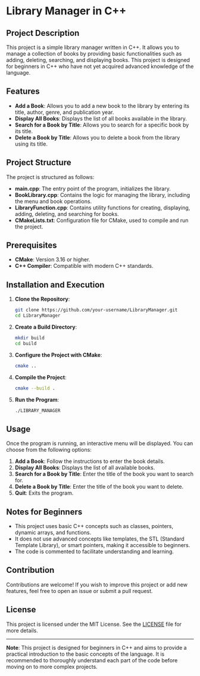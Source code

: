 # Library Manager in C++

## Project Description

This project is a simple library manager written in C++. It allows you to manage a collection of books by providing basic functionalities such as adding, deleting, searching, and displaying books. This project is designed for beginners in C++ who have not yet acquired advanced knowledge of the language.

## Features

- **Add a Book**: Allows you to add a new book to the library by entering its title, author, genre, and publication year.
- **Display All Books**: Displays the list of all books available in the library.
- **Search for a Book by Title**: Allows you to search for a specific book by its title.
- **Delete a Book by Title**: Allows you to delete a book from the library using its title.

## Project Structure

The project is structured as follows:

- **main.cpp**: The entry point of the program, initializes the library.
- **BookLibrary.cpp**: Contains the logic for managing the library, including the menu and book operations.
- **LibraryFunction.cpp**: Contains utility functions for creating, displaying, adding, deleting, and searching for books.
- **CMakeLists.txt**: Configuration file for CMake, used to compile and run the project.

## Prerequisites

- **CMake**: Version 3.16 or higher.
- **C++ Compiler**: Compatible with modern C++ standards.

## Installation and Execution

1. **Clone the Repository**:
   ```bash
   git clone https://github.com/your-username/LibraryManager.git
   cd LibraryManager
   ```

2. **Create a Build Directory**:
   ```bash
   mkdir build
   cd build
   ```

3. **Configure the Project with CMake**:
   ```bash
   cmake ..
   ```

4. **Compile the Project**:
   ```bash
   cmake --build .
   ```

5. **Run the Program**:
   ```bash
   ./LIBRARY_MANAGER
   ```

## Usage

Once the program is running, an interactive menu will be displayed. You can choose from the following options:

1. **Add a Book**: Follow the instructions to enter the book details.
2. **Display All Books**: Displays the list of all available books.
3. **Search for a Book by Title**: Enter the title of the book you want to search for.
4. **Delete a Book by Title**: Enter the title of the book you want to delete.
5. **Quit**: Exits the program.

## Notes for Beginners

- This project uses basic C++ concepts such as classes, pointers, dynamic arrays, and functions.
- It does not use advanced concepts like templates, the STL (Standard Template Library), or smart pointers, making it accessible to beginners.
- The code is commented to facilitate understanding and learning.

## Contribution

Contributions are welcome! If you wish to improve this project or add new features, feel free to open an issue or submit a pull request.

## License

This project is licensed under the MIT License. See the [LICENSE](LICENSE) file for more details.

---

**Note**: This project is designed for beginners in C++ and aims to provide a practical introduction to the basic concepts of the language. It is recommended to thoroughly understand each part of the code before moving on to more complex projects.